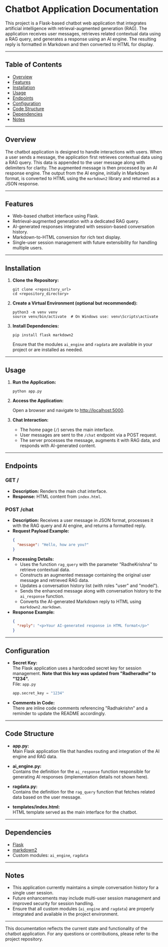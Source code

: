 # Chatbot Application Documentation

This project is a Flask-based chatbot web application that integrates artificial intelligence with retrieval-augmented generation (RAG). The application receives user messages, retrieves related contextual data using a RAG query, and generates a response using an AI engine. The resulting reply is formatted in Markdown and then converted to HTML for display.

---

## Table of Contents

- [Overview](#overview)
- [Features](#features)
- [Installation](#installation)
- [Usage](#usage)
- [Endpoints](#endpoints)
- [Configuration](#configuration)
- [Code Structure](#code-structure)
- [Dependencies](#dependencies)
- [Notes](#notes)

---

## Overview

The chatbot application is designed to handle interactions with users. When a user sends a message, the application first retrieves contextual data using a RAG query. This data is appended to the user message along with delimiters for clarity. The augmented message is then processed by an AI response engine. The output from the AI engine, initially in Markdown format, is converted to HTML using the `markdown2` library and returned as a JSON response.

---

## Features

- Web-based chatbot interface using Flask.
- Retrieval-augmented generation with a dedicated RAG query.
- AI-generated responses integrated with session-based conversation history.
- Markdown-to-HTML conversion for rich text display.
- Single-user session management with future extensibility for handling multiple users.

---

## Installation

1. **Clone the Repository:**

   ```
   git clone <repository_url>
   cd <repository_directory>
   ```

2. **Create a Virtual Environment (optional but recommended):**

   ```
   python3 -m venv venv
   source venv/bin/activate  # On Windows use: venv\Scripts\activate
   ```

3. **Install Dependencies:**

   ```
   pip install flask markdown2
   ```

   Ensure that the modules `ai_engine` and `ragdata` are available in your project or are installed as needed.

---

## Usage

1. **Run the Application:**

   ```
   python app.py
   ```

2. **Access the Application:**

   Open a browser and navigate to [http://localhost:5000](http://localhost:5000).

3. **Chat Interaction:**

   - The home page (`/`) serves the main interface.
   - User messages are sent to the `/chat` endpoint via a POST request.
   - The server processes the message, augments it with RAG data, and responds with AI-generated content.

---

## Endpoints

### GET /

- **Description:** Renders the main chat interface.
- **Response:** HTML content from `index.html`.

### POST /chat

- **Description:** Receives a user message in JSON format, processes it with the RAG query and AI engine, and returns a formatted reply.
- **Request Payload Example:**
  ```json
  {
    "message": "Hello, how are you?"
  }
  ```
- **Processing Details:**
  - Uses the function `rag_query` with the parameter "RadheKrishna" to retrieve contextual data.
  - Constructs an augmented message containing the original user message and retrieved RAG data.
  - Updates a conversation history list (with roles "user" and "model").
  - Sends the enhanced message along with conversation history to the `ai_response` function.
  - Converts the AI-generated Markdown reply to HTML using `markdown2.markdown`.
- **Response Example:**
  ```json
  {
    "reply": "<p>Your AI-generated response in HTML format</p>"
  }
  ```

---

## Configuration

- **Secret Key:**  
  The Flask application uses a hardcoded secret key for session management. **Note that this key was updated from "Radheradhe" to "1234".**  
  File: `app.py`  
  ```python
  app.secret_key = "1234"
  ```

- **Comments in Code:**  
  There are inline code comments referencing "Radhakrishn" and a reminder to update the README accordingly.

---

## Code Structure

- **app.py:**  
  Main Flask application file that handles routing and integration of the AI engine and RAG data.
  
- **ai_engine.py:**  
  Contains the definition for the `ai_response` function responsible for generating AI responses (implementation details not shown here).
  
- **ragdata.py:**  
  Contains the definition for the `rag_query` function that fetches related data based on the user message.

- **templates/index.html:**  
  HTML template served as the main interface for the chatbot.

---

## Dependencies

- [Flask](https://flask.palletsprojects.com/)
- [markdown2](https://github.com/trentm/python-markdown2)
- Custom modules: `ai_engine`, `ragdata`

---

## Notes

- This application currently maintains a simple conversation history for a single user session.
- Future enhancements may include multi-user session management and improved security for session handling.
- Ensure that all custom modules (`ai_engine` and `ragdata`) are properly integrated and available in the project environment.

---

This documentation reflects the current state and functionality of the chatbot application. For any questions or contributions, please refer to the project repository.